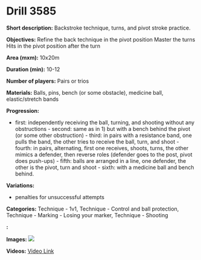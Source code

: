 # Drill 3585

**Short description:**
Backstroke technique, turns, and pivot stroke practice.

**Objectives:**
Refine the back technique in the pivot position
Master the turns
Hits in the pivot position after the turn

**Area (mxm):**
10x20m

**Duration (min):**
10-12

**Number of players:**
Pairs or trios

**Materials:**
Balls, pins, bench (or some obstacle), medicine ball, elastic/stretch bands

**Progression:**
- first: independently receiving the ball, turning, and shooting without any obstructions - second: same as in 1) but with a bench behind the pivot (or some other obstruction) - third: in pairs with a resistance band, one pulls the band, the other tries to receive the ball, turn, and shoot - fourth: in pairs, alternating, first one receives, shoots, turns, the other mimics a defender, then reverse roles (defender goes to the post, pivot does push-ups) - fifth: balls are arranged in a line, one defender, the other is the pivot, turn and shoot - sixth: with a medicine ball and bench behind.

**Variations:**
- penalties for unsuccessful attempts

**Categories:**
Technique - 1v1, Technique - Control and ball protection, Technique - Marking - Losing your marker, Technique - Shooting

**:**


**Images:**
![](https://www.coachingfutsal.com/\images\514863a3-5a65-4805-bf85-2c4f4a70b23e_ferrao_back_technique.jpg)

**Videos:**
[Video Link](https://www.youtube.com/embed/exv455No1x8)

